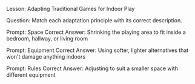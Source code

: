 Lesson: Adapting Traditional Games for Indoor Play

Question: Match each adaptation principle with its correct description.

Prompt: Space
Correct Answer: Shrinking the playing area to fit inside a bedroom, hallway, or living room

Prompt: Equipment
Correct Answer: Using softer, lighter alternatives that won't damage anything indoors

Prompt: Rules
Correct Answer: Adjusting to suit a smaller space with different equipment